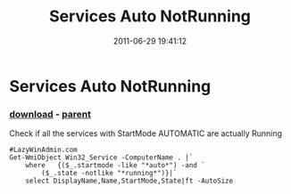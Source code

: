 ﻿---
pid:            2760
poster:         LazyWinAdmin
title:          Services Auto NotRunning
date:           2011-06-29 19:41:12
format:         posh
parent:         2759
parent:         2759

---

# Services Auto NotRunning

### [download](2760.ps1) - [parent](2759.md)

Check if all the services with StartMode AUTOMATIC are actually Running

```posh
#LazyWinAdmin.com
Get-WmiObject Win32_Service -ComputerName . |`
	where 	{($_.startmode -like "*auto*") -and `
		($_.state -notlike "*running*")}|`
	select DisplayName,Name,StartMode,State|ft -AutoSize
```
